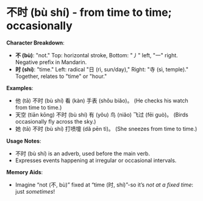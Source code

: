 # **不时 (bù shí) - from time to time; occasionally**

**Character Breakdown**:  
- **不 (bù)**: "not." Top: horizontal stroke, Bottom: "丿" left, "一" right. Negative prefix in Mandarin.  
- **时 (shí)**: "time." Left: radical "日 (rì, sun/day)," Right: "寺 (sì, temple)." Together, relates to "time" or "hour."

**Examples**:  
- 他 (tā) 不时 (bù shí) 看 (kàn) 手表 (shǒu biǎo)。 (He checks his watch from time to time.)  
- 天空 (tiān kōng) 不时 (bù shí) 有 (yǒu) 鸟 (niǎo) 飞过 (fēi guò)。 (Birds occasionally fly across the sky.)  
- 她 (tā) 不时 (bù shí) 打喷嚏 (dǎ pēn tì)。 (She sneezes from time to time.)

**Usage Notes**:  
- 不时 (bù shí) is an adverb, used before the main verb.  
- Expresses events happening at irregular or occasional intervals.

**Memory Aids**:  
- Imagine “not (不, bù)” fixed at “time (时, shí)”-so it’s *not at a fixed time*: just *sometimes*!